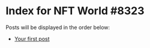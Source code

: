 # Index for NFT World #8323
Posts will be displayed in the order below:

- [Your first post](./001-first.md)


